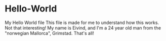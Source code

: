 # Hello-World
My Hello World file
This file is made for me to understand how this works. Not that interesting!
My name is Eivind, and I'm a 24 year old man from the "norwegian Mallorca", Grimstad.
That's all!
